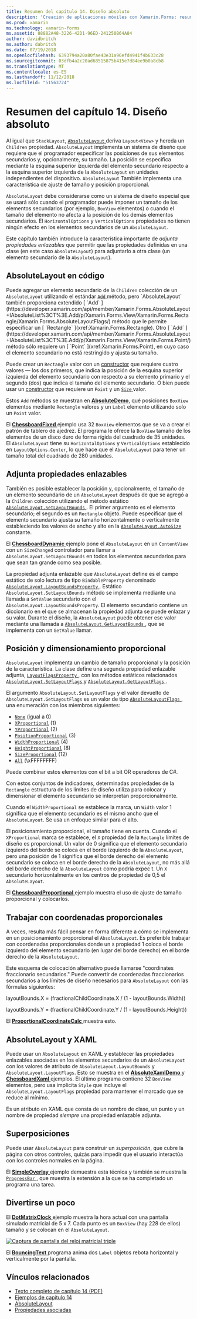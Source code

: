 ```yaml
---
title: Resumen del capítulo 14. Diseño absoluto
description: 'Creación de aplicaciones móviles con Xamarin.Forms: resumen del capítulo 14. Diseño absoluto'
ms.prod: xamarin
ms.technology: xamarin-forms
ms.assetid: 88882A48-3226-42D1-96ED-241250B64A84
author: davidbritch
ms.author: dabritch
ms.date: 07/19/2018
ms.openlocfilehash: 6393794a20a80fae43e31a96efd4941f4b633c28
ms.sourcegitcommit: 03dfb4a2c20ad68515875b415e7d84ee9b0a8cb8
ms.translationtype: MT
ms.contentlocale: es-ES
ms.lasthandoff: 11/12/2018
ms.locfileid: "51563724"
---
```

# <a name="summary-of-chapter-14-absolute-layout"></a>Resumen del capítulo 14. Diseño absoluto

Al igual que `StackLayout`, [ `AbsoluteLayout` ](xref:Xamarin.Forms.AbsoluteLayout) deriva `Layout<View>` y hereda un `Children` propiedad. `AbsoluteLayout` implementa un sistema de diseño que requiere que el programador especificar las posiciones de sus elementos secundarios y, opcionalmente, su tamaño. La posición se especifica mediante la esquina superior izquierda del elemento secundario respecto a la esquina superior izquierda de la `AbsoluteLayout` en unidades independientes del dispositivo. `AbsoluteLayout` También implementa una característica de ajuste de tamaño y posición proporcional.

`AbsoluteLayout` debe considerarse como un sistema de diseño especial que se usará sólo cuando el programador puede imponer un tamaño de los elementos secundarios (por ejemplo, `BoxView` elementos) o cuando el tamaño del elemento no afecta a la posición de los demás elementos secundarios. El `HorizontalOptions` y `VerticalOptions` propiedades no tienen ningún efecto en los elementos secundarios de un `AbsoluteLayout`.

Este capítulo también introduce la característica importante de *adjunta propiedades enlazables* que permitir que las propiedades definidas en una clase (en este caso `AbsoluteLayout`) para adjuntarlo a otra clase (un elemento secundario de la `AbsoluteLayout`).

## <a name="absolutelayout-in-code"></a>AbsoluteLayout en código

Puede agregar un elemento secundario de la `Children` colección de un `AbsoluteLayout` utilizando el estándar [ `Add` ](xref:System.Collections.Generic.ICollection`1.Add*) método, pero `AbsoluteLayout` también proporciona extendido [ `Add` ](https://developer.xamarin.com/api/member/Xamarin.Forms.AbsoluteLayout+IAbsoluteList%3CT%3E.Add/p/Xamarin.Forms.View/Xamarin.Forms.Rectangle/Xamarin.Forms.AbsoluteLayoutFlags/) método que le permite especificar un [ `Rectangle` ](xref:Xamarin.Forms.Rectangle). Otro [ `Add` ](https://developer.xamarin.com/api/member/Xamarin.Forms.AbsoluteLayout+IAbsoluteList%3CT%3E.Add/p/Xamarin.Forms.View/Xamarin.Forms.Point/) método sólo requiere un [ `Point` ](xref:Xamarin.Forms.Point), en cuyo caso el elemento secundario no está restringido y ajusta su tamaño.

Puede crear un `Rectangle` valor con un [constructor](xref:Xamarin.Forms.Rectangle.%23ctor(System.Double,System.Double,System.Double,System.Double)) que requiere cuatro valores &mdash; los dos primeros, que indica la posición de la esquina superior izquierda del elemento secundario con respecto a su elemento primario y el segundo (dos) que indica el tamaño del elemento secundario. O bien puede usar un [constructor](xref:Xamarin.Forms.Rectangle.%23ctor(Xamarin.Forms.Point,Xamarin.Forms.Size)) que requiere un `Point` y un [ `Size` ](xref:Xamarin.Forms.Size) valor.

Estos `Add` métodos se muestran en [ **AbsoluteDemo**](https://github.com/xamarin/xamarin-forms-book-samples/tree/master/Chapter14/AbsoluteDemo), qué posiciones `BoxView` elementos mediante `Rectangle` valores y un `Label` elemento utilizando solo un `Point` valor.

El [ **ChessboardFixed** ](https://github.com/xamarin/xamarin-forms-book-samples/tree/master/Chapter14/ChessboardFixed) ejemplo usa 32 `BoxView` elementos que se va a crear el patrón de tablero de ajedrez. El programa le ofrece la `BoxView` tamaño de los elementos de un disco duro de forma rígida del cuadrado de 35 unidades. El `AbsoluteLayout` tiene su `HorizontalOptions` y `VerticalOptions` establecido en `LayoutOptions.Center`, lo que hace que el `AbsoluteLayout` para tener un tamaño total del cuadrado de 280 unidades.

## <a name="attached-bindable-properties"></a>Adjunta propiedades enlazables

También es posible establecer la posición y, opcionalmente, el tamaño de un elemento secundario de un `AbsoluteLayout` después de que se agregó a la `Children` colección utilizando el método estático [ `AbsoluteLayout.SetLayoutBounds` ](xref:Xamarin.Forms.AbsoluteLayout.SetLayoutBounds(Xamarin.Forms.BindableObject,Xamarin.Forms.Rectangle)). El primer argumento es el elemento secundario; el segundo es un `Rectangle` objeto. Puede especificar que el elemento secundario ajusta su tamaño horizontalmente o verticalmente estableciendo los valores de ancho y alto en la [ `AbsoluteLayout.AutoSize` ](xref:Xamarin.Forms.AbsoluteLayout.AutoSize) constante.

El [ **ChessboardDynamic** ](https://github.com/xamarin/xamarin-forms-book-samples/tree/master/Chapter14/ChessboardDynamic) ejemplo pone el `AbsoluteLayout` en un `ContentView` con un `SizeChanged` controlador para llamar a `AbsoluteLayout.SetLayoutBounds` en todos los elementos secundarios para que sean tan grande como sea posible.  

La propiedad adjunta enlazable que `AbsoluteLayout` define es el campo estático de solo lectura de tipo `BindableProperty` denominado [ `AbsoluteLayout.LayoutBoundsProperty` ](xref:Xamarin.Forms.AbsoluteLayout.LayoutBoundsProperty). Estático `AbsoluteLayout.SetLayoutBounds` método se implementa mediante una llamada a `SetValue` secundario con el `AbsoluteLayout.LayoutBoundsProperty`. El elemento secundario contiene un diccionario en el que se almacenan la propiedad adjunta se puede enlazar y su valor. Durante el diseño, la `AbsoluteLayout` puede obtener ese valor mediante una llamada a [ `AbsoluteLayout.GetLayoutBounds` ](xref:Xamarin.Forms.AbsoluteLayout.GetLayoutBounds(Xamarin.Forms.BindableObject)), que se implementa con un `GetValue` llamar.

## <a name="proportional-sizing-and-positioning"></a>Posición y dimensionamiento proporcional

`AbsoluteLayout` implementa un cambio de tamaño proporcional y la posición de la característica. La clase define una segunda propiedad enlazable adjunta, [ `LayoutFlagsProperty` ](xref:Xamarin.Forms.AbsoluteLayout.LayoutFlagsProperty), con los métodos estáticos relacionados [ `AbsoluteLayout.SetLayoutFlags` ](xref:Xamarin.Forms.AbsoluteLayout.SetLayoutFlags(Xamarin.Forms.BindableObject,Xamarin.Forms.AbsoluteLayoutFlags)) y [ `AbsoluteLayout.GetLayoutFlags` ](xref:Xamarin.Forms.AbsoluteLayout.GetLayoutFlags(Xamarin.Forms.BindableObject)).

El argumento `AbsoluteLayout.SetLayoutFlags` y el valor devuelto de `AbsoluteLayout.GetLayoutFlags` es un valor de tipo [ `AbsoluteLayoutFlags` ](xref:Xamarin.Forms.AbsoluteLayoutFlags), una enumeración con los miembros siguientes:

- [`None`](xref:Xamarin.Forms.AbsoluteLayoutFlags.None) (igual a 0)
- [`XProportional`](xref:Xamarin.Forms.AbsoluteLayoutFlags.XProportional) (1)
- [`YProportional`](xref:Xamarin.Forms.AbsoluteLayoutFlags.YProportional) (2)
- [`PositionProportional`](xref:Xamarin.Forms.AbsoluteLayoutFlags.PositionProportional) (3)
- [`WidthProportional`](xref:Xamarin.Forms.AbsoluteLayoutFlags.WidthProportional) (4)
- [`HeightProportional`](xref:Xamarin.Forms.AbsoluteLayoutFlags.HeightProportional) (8)
- [`SizeProportional`](xref:Xamarin.Forms.AbsoluteLayoutFlags.SizeProportional) (12)
- [`All`](xref:Xamarin.Forms.AbsoluteLayoutFlags.All) (\xFFFFFFFF)

Puede combinar estos elementos con el bit a bit OR operadores de C#.

Con estos conjuntos de indicadores, determinadas propiedades de la `Rectangle` estructura de los límites de diseño utiliza para colocar y dimensionar el elemento secundario se interpretan proporcionalmente.

Cuando el `WidthProportional` se establece la marca, un `Width` valor 1 significa que el elemento secundario es el mismo ancho que el `AbsoluteLayout`. Se usa un enfoque similar para el alto.

El posicionamiento proporcional, el tamaño tiene en cuenta. Cuando el `XProportional` marca se establece, el `X` propiedad de la `Rectangle` límites de diseño es proporcional. Un valor de 0 significa que el elemento secundario izquierdo del borde se coloca en el borde izquierdo de la `AbsoluteLayout`, pero una posición de 1 significa que el borde derecho del elemento secundario se coloca en el borde derecho de la `AbsoluteLayout`, no más allá del borde derecho de la `AbsoluteLayout` como podría expec t. Un `X` secundario horizontalmente en los centros de propiedad de 0,5 el `AbsoluteLayout`.

El [ **ChessboardProportional** ](https://github.com/xamarin/xamarin-forms-book-samples/tree/master/Chapter14/ChessboardProportional) ejemplo muestra el uso de ajuste de tamaño proporcional y colocarlos.

## <a name="working-with-proportional-coordinates"></a>Trabajar con coordenadas proporcionales

A veces, resulta más fácil pensar en forma diferente a cómo se implementa en un posicionamiento proporcional el `AbsoluteLayout`. Es preferible trabajar con coordenadas proporcionales donde un `X` propiedad 1 coloca el borde izquierdo del elemento secundario (en lugar del borde derecho) en el borde derecho de la `AbsoluteLayout`.

Este esquema de colocación alternativo puede llamarse "coordinates fraccionario secundarios." Puede convertir de coordenadas fraccionarios secundarios a los límites de diseño necesarios para `AbsoluteLayout` con las fórmulas siguientes:

layoutBounds.X = (fractionalChildCoordinate.X / (1 - layoutBounds.Width))

layoutBounds.Y = (fractionalChildCoordinate.Y / (1 - layoutBounds.Height))

El [ **ProportionalCoordinateCalc** ](https://github.com/xamarin/xamarin-forms-book-samples/tree/master/Chapter14/PropCoordCalc) muestra esto.

## <a name="absolutelayout-and-xaml"></a>AbsoluteLayout y XAML

Puede usar un `AbsoluteLayout` en XAML y establecer las propiedades enlazables asociadas en los elementos secundarios de un `AbsoluteLayout` con los valores de atributo de `AbsoluteLayout.LayoutBounds` y `AbsoluteLayout.LayoutFlags`. Esto se muestra en el [ **AbsoluteXamlDemo** ](https://github.com/xamarin/xamarin-forms-book-samples/tree/master/Chapter14/AbsoluteXamlDemo) y [ **ChessboardXaml** ](https://github.com/xamarin/xamarin-forms-book-samples/tree/master/Chapter14/ChessboardXaml) ejemplos. El último programa contiene 32 `BoxView` elementos, pero usa implícita `Style` que incluye el `AbsoluteLayout.LayoutFlags` propiedad para mantener el marcado que se reduce al mínimo.

Es un atributo en XAML que consta de un nombre de clase, un punto y un nombre de propiedad *siempre* una propiedad enlazable adjunta.

## <a name="overlays"></a>Superposiciones

Puede usar `AbsoluteLayout` para construir un *superposición*, que cubre la página con otros controles, quizás para impedir que el usuario interactúa con los controles normales en la página.

El [ **SimpleOverlay** ](https://github.com/xamarin/xamarin-forms-book-samples/tree/master/Chapter14/SimpleOverlay) ejemplo demuestra esta técnica y también se muestra la [ `ProgressBar` ](xref:Xamarin.Forms.ProgressBar), que muestra la extensión a la que se ha completado un programa una tarea.

## <a name="some-fun"></a>Divertirse un poco

El [ **DotMatrixClock** ](https://github.com/xamarin/xamarin-forms-book-samples/tree/master/Chapter14/DotMatrixClock) ejemplo muestra la hora actual con una pantalla simulado matricial de 5 x 7. Cada punto es un `BoxView` (hay 228 de ellos) tamaño y se colocan en el `AbsoluteLayout`.

[![Captura de pantalla del reloj matricial triple](images/ch14fg08-small.png "matricial reloj")](images/ch14fg08-large.png#lightbox "reloj matricial")

El [ **BouncingText** ](https://github.com/xamarin/xamarin-forms-book-samples/tree/master/Chapter14/BouncingText) programa anima dos `Label` objetos rebota horizontal y verticalmente por la pantalla.



## <a name="related-links"></a>Vínculos relacionados

- [Texto completo de capítulo 14 (PDF)](https://download.xamarin.com/developer/xamarin-forms-book/XamarinFormsBook-Ch14-Apr2016.pdf)
- [Ejemplos de capítulo 14](https://github.com/xamarin/xamarin-forms-book-samples/tree/master/Chapter14)
- [AbsoluteLayout](~/xamarin-forms/user-interface/layouts/absolute-layout.md)
- [Propiedades asociadas](~/xamarin-forms/xaml/attached-properties.md)
